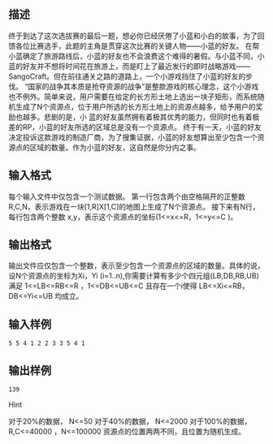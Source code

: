 ## 描述

终于到达了这次选拔赛的最后一题，想必你已经厌倦了小蓝和小白的故事，为了回馈各位比赛选手，此题的主角是贯穿这次比赛的关键人物——小蓝的好友。 在帮小蓝确定了旅游路线后，小蓝的好友也不会浪费这个难得的暑假。与小蓝不同，小蓝的好友并不想将时间花在旅游上，而是盯上了最近发行的即时战略游戏——SangoCraft。但在前往通关之路的道路上，一个小游戏挡住了小蓝的好友的步伐。 “国家的战争其本质是抢夺资源的战争”是整款游戏的核心理念，这个小游戏也不例外。简单来说，用户需要在给定的长方形土地上选出一块子矩形，而系统随机生成了N个资源点，位于用户所选的长方形土地上的资源点越多，给予用户的奖励也越多。悲剧的是，小 蓝的好友虽然拥有着极其优秀的能力，但同时也有着极差的RP，小蓝的好友所选的区域总是没有一个资源点。 终于有一天，小蓝的好友决定投诉这款游戏的制造厂商，为了搜集证据，小蓝的好友想算出至少包含一个资源点的区域的数量。作为小蓝的好友，这自然是你分内之事。 

## 输入格式

每个输入文件中仅包含一个测试数据。 第一行包含两个由空格隔开的正整数R,C,N，表示游戏在一块[1,R]X[1,C]的地图上生成了N个资源点。 接下来有N行，每行包含两个整数 x,y，表示这个资源点的坐标(1<=x<=R，1<=y<=C )。 

## 输出格式

输出文件应仅包含一个整数，表示至少包含一个资源点的区域的数量。具体的说，设N个资源点的坐标为Xi，Yi (i=1..n),你需要计算有多少个四元组(LB,DB,RB,UB)满足 1<=LB<=RB<=R ，1<=DB<=UB<=C 且存在一个i使得 LB<=Xi<=RB，DB<=Yi<=UB 均成立。

## 输入样例

```plaintext
5 5 4 1 2 2 3 3 5 4 1 
```

## 输出样例

```plaintext
139 
```

Hint

对于20%的数据， N<=50 对于40%的数据， N<=2000 对于100%的数据，R,C<=40000 ，N<=100000 资源点的位置两两不同，且位置为随机生成。 



 

